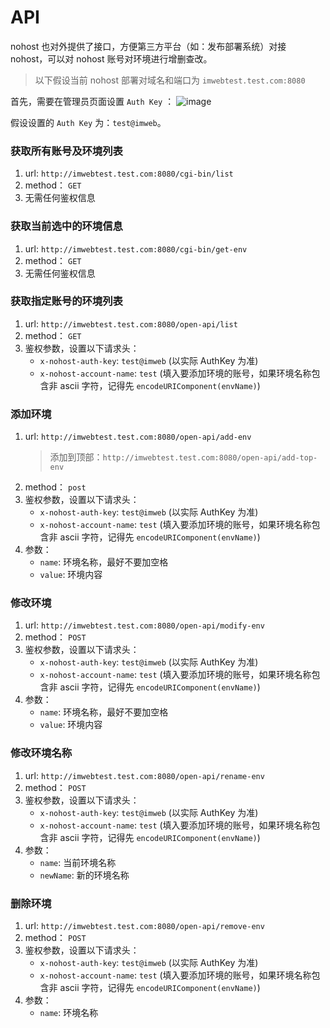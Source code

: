 # API
nohost 也对外提供了接口，方便第三方平台（如：发布部署系统）对接 nohost，可以对 nohost 账号对环境进行增删查改。

> 以下假设当前 nohost 部署对域名和端口为 `imwebtest.test.com:8080`

首先，需要在管理员页面设置 `Auth Key` ：
![image](https://user-images.githubusercontent.com/11450939/69726792-3a3d9800-115c-11ea-841d-d2bb5922d089.png)

假设设置的 `Auth Key`  为：`test@imweb`。

### 获取所有账号及环境列表
1. url: `http://imwebtest.test.com:8080/cgi-bin/list`
2. method： `GET`
3. 无需任何鉴权信息

### 获取当前选中的环境信息
1. url: `http://imwebtest.test.com:8080/cgi-bin/get-env`
2. method： `GET`
3. 无需任何鉴权信息

### 获取指定账号的环境列表
1. url: `http://imwebtest.test.com:8080/open-api/list`
2. method： `GET`
3. 鉴权参数，设置以下请求头：
    - `x-nohost-auth-key`: `test@imweb` (以实际 AuthKey 为准)
    - `x-nohost-account-name`: `test` (填入要添加环境的账号，如果环境名称包含非 ascii 字符，记得先 `encodeURIComponent(envName)`)

### 添加环境
1. url: `http://imwebtest.test.com:8080/open-api/add-env`
   > 添加到顶部：`http://imwebtest.test.com:8080/open-api/add-top-env`
2. method： `post`
3. 鉴权参数，设置以下请求头：
    - `x-nohost-auth-key`: `test@imweb` (以实际 AuthKey 为准)
    - `x-nohost-account-name`: `test` (填入要添加环境的账号，如果环境名称包含非 ascii 字符，记得先 `encodeURIComponent(envName)`)
4. 参数：
    - `name`: 环境名称，最好不要加空格
    - `value`: 环境内容

### 修改环境
1. url: `http://imwebtest.test.com:8080/open-api/modify-env`
2. method： `POST`
3. 鉴权参数，设置以下请求头：
    - `x-nohost-auth-key`: `test@imweb` (以实际 AuthKey 为准)
    - `x-nohost-account-name`: `test` (填入要添加环境的账号，如果环境名称包含非 ascii 字符，记得先 `encodeURIComponent(envName)`)
4. 参数：
    - `name`: 环境名称，最好不要加空格
    - `value`: 环境内容

### 修改环境名称
1. url: `http://imwebtest.test.com:8080/open-api/rename-env`
2. method： `POST`
3. 鉴权参数，设置以下请求头：
    - `x-nohost-auth-key`: `test@imweb` (以实际 AuthKey 为准)
    - `x-nohost-account-name`: `test` (填入要添加环境的账号，如果环境名称包含非 ascii 字符，记得先 `encodeURIComponent(envName)`)
4. 参数：
    - `name`: 当前环境名称
    - `newName`: 新的环境名称

### 删除环境
1. url: `http://imwebtest.test.com:8080/open-api/remove-env`
2. method： `POST`
3. 鉴权参数，设置以下请求头：
    - `x-nohost-auth-key`: `test@imweb` (以实际 AuthKey 为准)
    - `x-nohost-account-name`: `test` (填入要添加环境的账号，如果环境名称包含非 ascii 字符，记得先 `encodeURIComponent(envName)`)
4. 参数：
    - `name`: 环境名称

